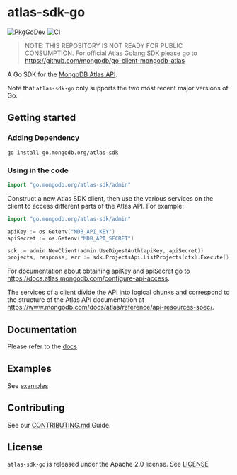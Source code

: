 # atlas-sdk-go
[![PkgGoDev](https://pkg.go.dev/badge/go.mongodb.org/atlas-sdk)](https://pkg.go.dev/go.mongodb.org/atlas-sdk)
![CI](https://github.com/mongodb/atlas-sdk-go/workflows/CI/badge.svg)

> NOTE: THIS REPOSITORY IS NOT READY FOR PUBLIC CONSUMPTION.
> For official Atlas Golang SDK please go to https://github.com/mongodb/go-client-mongodb-atlas

A Go SDK for the [MongoDB Atlas API](https://docs.atlas.mongodb.com/api/).

Note that `atlas-sdk-go` only supports the two most recent major versions of Go.

## Getting started

### Adding Dependency

```
go install go.mongodb.org/atlas-sdk
```

### Using in the code

```go
import "go.mongodb.org/atlas-sdk/admin"
```

Construct a new Atlas SDK client, then use the various services on the client to
access different parts of the Atlas API. For example:

```go
import "go.mongodb.org/atlas-sdk/admin"

apiKey := os.Getenv("MDB_API_KEY")
apiSecret := os.Getenv("MDB_API_SECRET")

sdk := admin.NewClient(admin.UseDigestAuth(apiKey, apiSecret))
projects, response, err := sdk.ProjectsApi.ListProjects(ctx).Execute()
```

For documentation about obtaining apiKey and apiSecret go to
https://docs.atlas.mongodb.com/configure-api-access.

The services of a client divide the API into logical chunks and correspond to
the structure of the Atlas API documentation at
https://www.mongodb.com/docs/atlas/reference/api-resources-spec/.

## Documentation

Please refer to the [docs](./docs)

## Examples

See [examples](./examples)

## Contributing

See our [CONTRIBUTING.md](CONTRIBUTING.md) Guide.

## License

`atlas-sdk-go` is released under the Apache 2.0 license. See [LICENSE](LICENSE)
